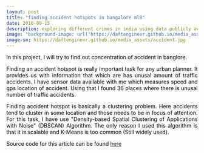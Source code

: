 ```yaml
---
layout: post
title: "finding accident hotspots in bangalore ml8"
date: 2018-09-15
description: exploring different crimes in india using data publicly available about it.
image: "background-image: url('https://daftengineer.github.io/media_assets/accident.jpg');"
image-sm: https://daftengineer.github.io/media_assets/accident.jpg
---
```


<div style="color:black;"><p></p>

 <p style="text-align:justify;">In this project, I will try to find out concentration of accident in banglore. </p>
 <p style="text-align:justify;">Finding an accident hotspot is really important task for any urban planner. It provides us with information that which are has unusal amount of traffic accidents. I have sensor data available with me which measures speed and gps location of accident. Using that I found 36 places where there is unusal number of traffic accidents.</p>
 <p style="text-align:justify;">Finding accident hotspot is basically a clustering problem. Here accidents tend to cluster in some location and those needs to be in focus of attention. For this task, I have use "Density-based Spatial Clustering of Applications with Noise" (DBSCAN) Algorithm. The only reason I used this algorithm is that it is scalable and K-Means is too common (Still widely used).</p>
 <p style="text-align:justify;">Source code for this article can be found <a href="https://github.com/daftengineer/MachineLearningProjects/blob/master/Accidents_in_Bangalore.ipynb">here</a></p>
 <p style="text-align:justify;"></p>
 <p style="text-align:justify;"></p>


 </div>

